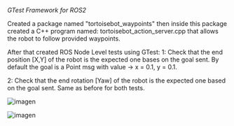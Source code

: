 *GTest Framework for ROS2*

Created a package named "tortoisebot_waypoints" then inside this package created a C++ program named:
tortoisebot_action_server.cpp that allows the robot to follow provided waypoints. 

After that created ROS Node Level tests using GTest:
  1: Check that the end position [X,Y] of the robot is the expected one bases on the goal sent. By default the goal is
     a Point msg with value -> x = 0.1, y = 0.1. 

  2: Check that the end rotation [Yaw] of the robot is the expected one based on the goal sent. Same as before for both tests.

![imagen](https://github.com/Romu10/GTest-Framework-for-ROS2/assets/132951300/94de91f3-8db6-4c64-b9b2-83d688e7ab3b)

![imagen](https://github.com/Romu10/GTest-Framework-for-ROS2/assets/132951300/93c48567-a4c9-4ef2-bde9-2cdf6d070446)
